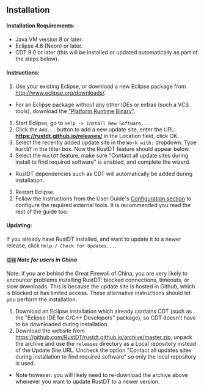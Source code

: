 ## Installation

#### Installation Requirements: 
 * Java VM version 8 or later.
 * Eclipse 4.6 (Neon) or later.
 * CDT 9.0 or later (this will be installed or updated automatically as part of the steps below).

#### Instructions:
 1. Use your existing Eclipse, or download a new Eclipse package from http://www.eclipse.org/downloads/. 
  * For an Eclipse package without any other IDEs or extras (such a VCS tools), download the ["Platform Runtime Binary"](http://archive.eclipse.org/eclipse/downloads/drops4/R-4.6-201606061100/#PlatformRuntime). 
 1. Start Eclipse, go to `Help -> Install New Software...`
 1. Click the `Add...` button to add a new update site, enter the URL: **https://rustdt.github.io/releases/** in the Location field, click OK.
 1. Select the recently added update site in the `Work with:` dropdown. Type `RustDT` in the filter box. Now the RustDT feature should appear below.
 1. Select the `RustDT` feature, make sure "Contact all update sites during install to find required software" is enabled, and complete the wizard. 
  * RustDT dependencies such as CDT will automatically be added during installation.
 1. Restart Eclipse. 
 1. Follow the instructions from the User Guide's [Configuration section](UserGuide.md#configuration) to configure the required external tools. It is recommended you read the rest of the guide too.  
 
#### Updating:
If you already have RustDT installed, and want to update it to a newer release, click `Help / Check for Updates...`.

#### :cn: *Note for users in China*
Note: if you are behind the Great Firewall of China, you are very likely to encounter problems installing RustDT: blocked connections, timeouts, or slow downloads. This is because the update site is hosted in Github, which is blocked or has limited access. These alternative instructions should let you perform the installation:

 1. Download an Eclipse installation which already contains CDT (such as the "Eclipse IDE for C/C++ Developers" package), so CDT doesn't have to be downloaded during installation.
 1. Download the website from https://github.com/RustDT/rustdt.github.io/archive/master.zip, unpack the archive and use the `releases` directory as a Local repository instead of the Update Site URL. Uncheck the option "Contact all updates sites during installation to find required software" so only the local repository is used. 

  * Note however: you will likely need to re-download the archive above whenever you want to update RustDT to a newer version.
